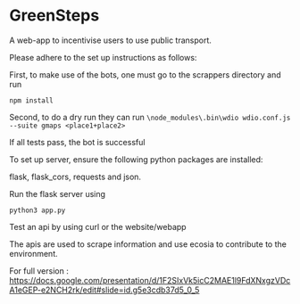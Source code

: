 # GreenSteps

A web-app to incentivise users to use public transport.

Please adhere to the set up instructions as follows:

First, to make use of the bots, one must go to the scrappers directory and run

`npm install`

Second, to do a dry run they can run `\node_modules\.bin\wdio wdio.conf.js --suite gmaps <place1+place2>`

If all tests pass, the bot is successful


To set up server, ensure the following python packages are installed:

flask, flask_cors, requests and json.

Run the flask server using 

`python3 app.py`


Test an api by using curl or the website/webapp

The apis are used to scrape information and use ecosia to contribute to the environment.

For full version : https://docs.google.com/presentation/d/1F2SIxVk5icC2MAE1l9FdXNxgzVDcA1eGEP-e2NCH2rk/edit#slide=id.g5e3cdb37d5_0_5
